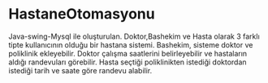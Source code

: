 # HastaneOtomasyonu
Java-swing-Mysql ile oluşturulan. Doktor,Bashekim ve Hasta olarak 3 farklı tipte kullanıcının olduğu bir hastana sistemi. 
Bashekim, sisteme doktor ve poliklinik ekleyebilir.
Doktor çalışma saatlerini belirleyebilir ve hastaların aldığı randevuları görebilir.
Hasta seçtiği poliklinikten istediği doktordan istediği tarih ve saate göre randevu alabilir.

